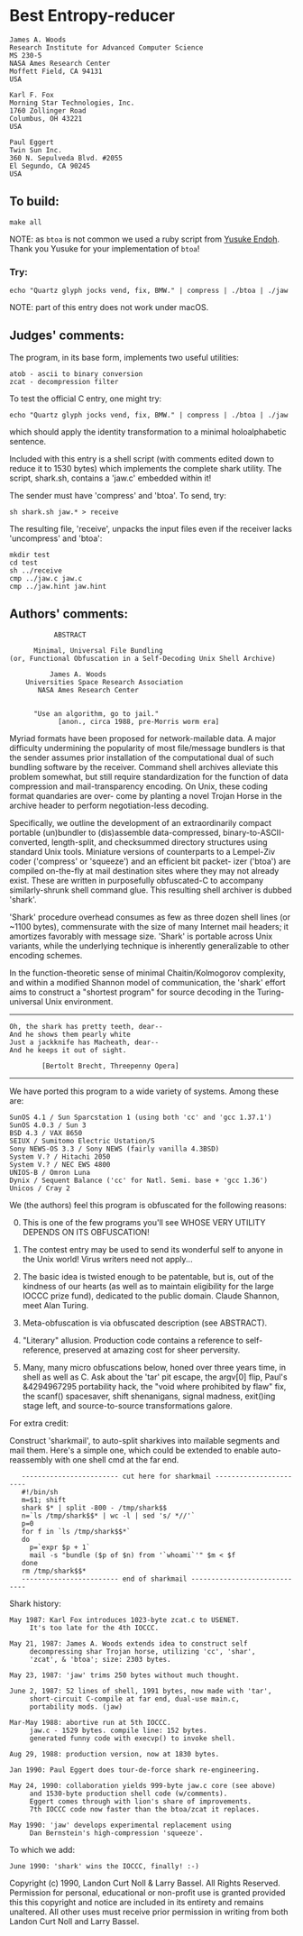 # Best Entropy-reducer

	James A. Woods
	Research Institute for Advanced Computer Science
	MS 230-5
	NASA Ames Research Center
	Moffett Field, CA 94131
	USA

	Karl F. Fox
	Morning Star Technologies, Inc.
	1760 Zollinger Road
	Columbus, OH 43221
	USA

	Paul Eggert
	Twin Sun Inc.
	360 N. Sepulveda Blvd. #2055
	El Segundo, CA 90245
	USA

## To build:

    make all

NOTE: as `btoa` is not common we used a ruby script from [Yusuke
Endoh](/winners.html#Yusuke_Endoh). Thank you Yusuke for your implementation of
`btoa`!

### Try:

	echo "Quartz glyph jocks vend, fix, BMW." | compress | ./btoa | ./jaw

NOTE: part of this entry does not work under macOS.


## Judges' comments:


The program, in its base form, implements two useful utilities:

	atob - ascii to binary conversion
	zcat - decompression filter

To test the official C entry, one might try:

	echo "Quartz glyph jocks vend, fix, BMW." | compress | ./btoa | ./jaw

which should apply the identity transformation to a minimal
holoalphabetic sentence.

Included with this entry is a shell script (with comments edited down
to reduce it to 1530 bytes) which implements the complete
shark utility. The script, shark.sh, contains a 'jaw.c' embedded
within it!

The sender must have 'compress' and 'btoa'. To send, try:

	sh shark.sh jaw.* > receive

The resulting file, 'receive', unpacks the input files
even if the receiver lacks 'uncompress' and 'btoa':

	mkdir test
	cd test
	sh ../receive
	cmp ../jaw.c jaw.c
	cmp ../jaw.hint jaw.hint

## Authors' comments:

			   ABSTRACT

		  Minimal, Universal File Bundling
	(or, Functional Obfuscation in a Self-Decoding Unix Shell Archive)

			  James A. Woods
		Universities Space Research Association
		   NASA Ames Research Center


		  "Use an algorithm, go to jail."
				[anon., circa 1988, pre-Morris worm era]


Myriad formats have been proposed for network-mailable
data. A major difficulty undermining the popularity of most
file/message bundlers is that the sender assumes prior
installation of the computational dual of such bundling
software by the receiver. Command shell archives alleviate
this problem somewhat, but still require standardization for
the function of data compression and mail-transparency
encoding. On Unix, these coding format quandaries are over-
come by planting a novel Trojan Horse in the archive header
to perform negotiation-less decoding.

Specifically, we outline the development of an extraordinarily compact
portable (un)bundler to (dis)assemble data-compressed,
binary-to-ASCII-converted, length-split, and checksummed directory structures
using standard Unix tools. Miniature versions of counterparts to a Lempel-Ziv
coder ('compress' or 'squeeze') and an efficient bit packet- izer ('btoa') are
compiled on-the-fly at mail destination sites where they may not already
exist. These are written in purposefully obfuscated-C to accompany
similarly-shrunk shell command glue. This resulting shell archiver is dubbed
'shark'.

'Shark' procedure overhead consumes as few as three dozen shell lines (or
~1100 bytes), commensurate with the size of many Internet mail headers; it
amortizes favorably with message size. 'Shark' is portable across Unix
variants, while the underlying technique is inherently generalizable to other
encoding schemes.

In the function-theoretic sense of minimal
Chaitin/Kolmogorov complexity, and within a modified Shannon
model of communication, the 'shark' effort aims to construct
a "shortest program" for source decoding in the Turing-
universal Unix environment.

----------------------------------------------

    Oh, the shark has pretty teeth, dear--
    And he shows them pearly white
    Just a jackknife has Macheath, dear--
    And he keeps it out of sight.

			[Bertolt Brecht, Threepenny Opera]

----------------------------------------------

We have ported this program to a wide variety of systems. Among
these are:

	SunOS 4.1 / Sun Sparcstation 1 (using both 'cc' and 'gcc 1.37.1')
	SunOS 4.0.3 / Sun 3
	BSD 4.3 / VAX 8650
	SEIUX / Sumitomo Electric Ustation/S
	Sony NEWS-OS 3.3 / Sony NEWS (fairly vanilla 4.3BSD)
	System V.? / Hitachi 2050
	System V.? / NEC EWS 4800
	UNIOS-B / Omron Luna
	Dynix / Sequent Balance ('cc' for Natl. Semi. base + 'gcc 1.36')
	Unicos / Cray 2

We (the authors) feel this program is obfuscated for the
following reasons:


0. This is one of the few programs you'll see WHOSE VERY UTILITY DEPENDS ON ITS
OBFUSCATION!

1. The contest entry may be used to send its wonderful self to anyone in the
Unix world! Virus writers need not apply...

2. The basic idea is twisted enough to be patentable, but is, out of the
kindness of our hearts (as well as to maintain eligibility for the large IOCCC
prize fund), dedicated to the public domain. Claude Shannon, meet Alan Turing.

3. Meta-obfuscation is via obfuscated description (see ABSTRACT).

4. "Literary" allusion. Production code contains a reference to self-reference,
preserved at amazing cost for sheer perversity.

5. Many, many micro obfuscations below, honed over three years time, in shell as
well as C. Ask about the 'tar' pit escape, the argv[0] flip, Paul's &4294967295
portability hack, the "void where prohibited by flaw" fix, the scanf()
spacesaver, shift shenanigans, signal madness, exit()ing stage left, and
source-to-source transformations galore.

For extra credit:

Construct 'sharkmail', to auto-split sharkives into mailable
segments and mail them. Here's a simple one, which could be
extended to enable auto-reassembly with one shell cmd at the
far end.

       ------------------------ cut here for sharkmail -----------------------
       #!/bin/sh
       m=$1; shift
       shark $* | split -800 - /tmp/shark$$
       n=`ls /tmp/shark$$* | wc -l | sed 's/ *//'`
       p=0
       for f in `ls /tmp/shark$$*`
       do
	     p=`expr $p + 1`
	     mail -s "bundle ($p of $n) from '`whoami`'" $m < $f
       done
       rm /tmp/shark$$*
       ------------------------ end of sharkmail -----------------------------


Shark history:

    May 1987: Karl Fox introduces 1023-byte zcat.c to USENET.
		 It's too late for the 4th IOCCC.

    May 21, 1987: James A. Woods extends idea to construct self
		 decompressing shar Trojan horse, utilizing 'cc', 'shar',
		 'zcat', & 'btoa'; size: 2303 bytes.

    May 23, 1987: 'jaw' trims 250 bytes without much thought.

    June 2, 1987: 52 lines of shell, 1991 bytes, now made with 'tar',
		 short-circuit C-compile at far end, dual-use main.c,
		 portability mods. (jaw)

    Mar-May 1988: abortive run at 5th IOCCC.
		 jaw.c - 1529 bytes. compile line: 152 bytes.
		 generated funny code with execvp() to invoke shell.

    Aug 29, 1988: production version, now at 1830 bytes.

    Jan 1990: Paul Eggert does tour-de-force shark re-engineering.

    May 24, 1990: collaboration yields 999-byte jaw.c core (see above)
		 and 1530-byte production shell code (w/comments).
		 Eggert comes through with lion's share of improvements.
		 7th IOCCC code now faster than the btoa/zcat it replaces.

    May 1990: 'jaw' develops experimental replacement using
		 Dan Bernstein's high-compression 'squeeze'.


To which we add:

    June 1990: 'shark' wins the IOCCC, finally! :-)

Copyright (c) 1990, Landon Curt Noll & Larry Bassel.
All Rights Reserved. Permission for personal, educational or non-profit use is
granted provided this this copyright and notice are included in its entirety
and remains unaltered. All other uses must receive prior permission in writing
from both Landon Curt Noll and Larry Bassel.
